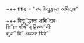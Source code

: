 +++
title = "२५ विद्युद्धस्ता अभिद्यवः"

+++
विद्यु᳓द्धस्ता अभि᳓द्यवः  
शि᳓प्राः शीर्ष᳓न् हिरण्य᳓यीः  
शुभ्रा᳓ वि᳓ अञ्जत श्रिये᳓